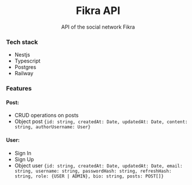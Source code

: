 <h1 align="center">Fikra API</h1>

<p align="center">API of the social network Fikra

<h3>Tech stack</h3>

- Nestjs
- Typescript
- Postgres
- Railway

<h3>Features</h3>

<h4>Post:</h4>

- CRUD operations on posts
- Object post `{id: string, createdAt: Date, updatedAt: Date, content: string, authorUsername: User}`

<h4>User:</h4>

- Sign In
- Sign Up
- Object user `{id: string, createdAt: Date, updatedAt: Date, email: string, username: string, passwordHash: string, refreshHash: string, role: {USER | ADMIN}, bio: string, posts: POST[]}`
